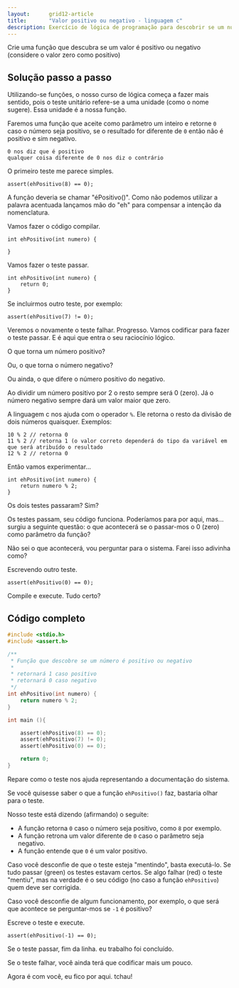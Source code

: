 ```yaml
---
layout:      grid12-article
title:       "Valor positivo ou negativo - linguagem c"
description: Exercício de lógica de programação para descobrir se um número é positivo ou negativo.
---
```

        
Crie uma função que descubra se um valor é positivo ou negativo (considere o valor zero como positivo)

        
Solução passo a passo
---

Utilizando-se funções, o nosso curso de lógica começa a fazer mais sentido, pois o teste unitário refere-se a uma unidade
(como o nome sugere). Essa unidade é a nossa função.


Faremos uma função que aceite como parâmetro um inteiro e retorne `0` caso o número seja positivo, se o resultado for
diferente de `0` então não é positivo e sim negativo.

    0 nos diz que é positivo 
    qualquer coisa diferente de 0 nos diz o contrário

O primeiro teste me parece simples.

	assert(ehPositivo(8) == 0);

A função deveria se chamar "éPositivo()". Como não podemos utilizar a palavra acentuada lançamos mão do "eh" para compensar
a intenção da nomenclatura.

Vamos fazer o código compilar.

    int ehPositivo(int numero) {

    }


Vamos fazer o teste passar.

    int ehPositivo(int numero) {
        return 0;
    }

Se incluirmos outro teste, por exemplo:

	assert(ehPositivo(7) != 0);

Veremos o novamente o teste falhar. Progresso. Vamos codificar para fazer o teste passar. E é aqui que entra o seu raciocínio
lógico.

O que torna um número positivo?

Ou, o que torna o número negativo?

Ou ainda, o que difere o número positivo do negativo.

Ao dividir um número positivo por 2 o resto sempre será 0 (zero). Já o número negativo sempre dará um valor maior que
zero.

A linguagem c nos ajuda com o operador `%`. Ele retorna o resto da divisão de dois números quaisquer. Exemplos:

    10 % 2 // retorna 0
    11 % 2 // retorna 1 (o valor correto dependerá do tipo da variável em que será atribuído o resultado
    12 % 2 // retorna 0

Então vamos experimentar...

    int ehPositivo(int numero) {
        return numero % 2;
    }


Os dois testes passaram? Sim?

Os testes passam, seu código funciona. Poderíamos para por aqui, mas... surgiu a seguinte questão: o que acontecerá se
o passar-mos o 0 (zero) como parâmetro da função?

Não sei o que acontecerá, vou perguntar para o sistema. Farei isso adivinha como?

Escrevendo outro teste.

	assert(ehPositivo(0) == 0);

Compile e execute. Tudo certo?


Código completo
---

```c
#include <stdio.h>
#include <assert.h>

/**
 * Função que descobre se um número é positivo ou negativo
 *
 * retornará 1 caso positivo
 * retornará 0 caso negativo
 */
int ehPositivo(int numero) {
    return numero % 2;
}

int main (){

    assert(ehPositivo(8) == 0);
    assert(ehPositivo(7) != 0);
    assert(ehPositivo(0) == 0);

    return 0;
}
```


Repare como o teste nos ajuda representando a documentação do sistema.

Se você quisesse saber o que a função `ehPositivo()` faz, bastaria olhar para o teste.

Nosso teste está dizendo (afirmando) o seguite:

- A função retorna `0` caso o número seja positivo, como `8` por exemplo.
- A função retrona um valor diferente de `0` caso o parâmetro seja negativo.
- A função entende que `0` é um valor positivo. 

Caso você desconfie de que o teste esteja "mentindo", basta executá-lo. Se tudo passar (green) os testes estavam certos.
Se algo falhar (red) o teste "mentiu", mas na verdade é o seu código (no caso a função `ehPositivo`) quem deve ser corrigida.

Caso você desconfie de algum funcionamento, por exemplo, o que será que acontece se perguntar-mos se `-1` é positivo?

Escreve o teste e execute.

    assert(ehPositivo(-1) == 0);

Se o teste passar, fim da linha. eu trabalho foi concluído.

Se o teste falhar, você ainda terá que codificar mais um pouco. 

Agora é com você, eu fico por aqui. tchau!

        